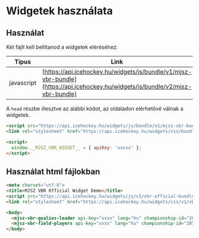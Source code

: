 # Widgetek használata

## Használat

Két fájlt kell bellítanod a widgetek eléréséhez:

| Típus           | Link                                                     |
| --------------- | -------------------------------------------------------- |
| javascript      | [https://api.icehockey.hu/widgets/js/bundle/v1/mjsz-vbr-bundle](https://api.icehockey.hu/widgets/js/bundle/v2/mjsz-vbr-bundle)   |


A `head` részbe illesztve az alábbi kódot, az oldaladon elérhetővé válnak a widgetek.

``` html {5}
<script src="https://api.icehockey.hu/widgets/js/bundle/v1/mjsz-vbr-bundle"></script>
<link rel="stylesheet" href="https://api.icehockey.hu/widgets/css/bundle/v1/mjsz-vbr-bundle">

<script>
  window.__MJSZ_VBR_WIDGET__ = { apiKey: 'xxxxx' };
</script>
```

## Használat html fájlokban

``` html {7-8}
<meta charset="utf-8">
<title>MJSZ VBR Official Widget Demo</title>
<script src="https://api.icehockey.hu/widgets/js/v1/vbr-official-bundle"></script>
<link rel="stylesheet" href="https://api.icehockey.hu/widgets/css/v1/vbr-official-bundle">

<body>
  <mjsz-vbr-goalies-leader api-key="xxxx" lang="hu" championship-id="2051" division="Alapszakasz"></mjsz-vbr-goalies-leader>
  <mjsz-vbr-field-players api-key="xxxx" lang="hu" championship-id="2051" division="Alapszakasz"></mjsz-vbr-field-players>
</body>
```
